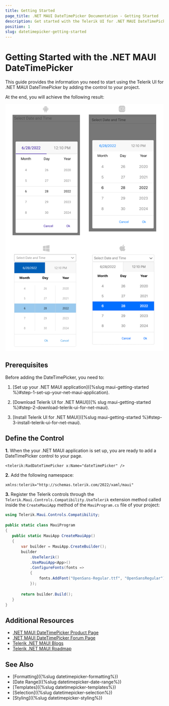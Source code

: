 ```yaml
---
title: Getting Started
page_title: .NET MAUI DateTimePicker Documentation - Getting Started
description: Get started with the Telerik UI for .NET MAUI DateTimePicker and add the control to your .NET MAUI project.
position: 1
slug: datetimepicker-getting-started
---
```


# Getting Started with the .NET MAUI DateTimePicker

This guide provides the information you need to start using the Telerik UI for .NET MAUI DateTimePicker by adding the control to your project.

At the end, you will achieve the following result:

![DateTimePicker Getting Started](images/datetimepicker_getting_started.png)

## Prerequisites

Before adding the DateTimePicker, you need to:

1. [Set up your .NET MAUI application]({%slug maui-getting-started %}#step-1-set-up-your-net-maui-application).

1. [Download Telerik UI for .NET MAUI]({% slug maui-getting-started %}#step-2-download-telerik-ui-for-net-maui).

1. [Install Telerik UI for .NET MAUI]({%slug maui-getting-started %}#step-3-install-telerik-ui-for-net-maui).

## Define the Control

**1.** When the your .NET MAUI application is set up, you are ready to add a DateTimePicker control to your page.

```XAML
<telerik:RadDateTimePicker x:Name="dateTimePicker" />
```

**2.** Add the following namespace:

```XAML
xmlns:telerik="http://schemas.telerik.com/2022/xaml/maui"
```

**3.** Register the Telerik controls through the `Telerik.Maui.Controls.Compatibility.UseTelerik` extension method called inside the `CreateMauiApp` method of the `MauiProgram.cs` file of your project:

 ```C#
 using Telerik.Maui.Controls.Compatibility;

 public static class MauiProgram
 {
	public static MauiApp CreateMauiApp()
	{
		var builder = MauiApp.CreateBuilder();
		builder
			.UseTelerik()
			.UseMauiApp<App>()
			.ConfigureFonts(fonts =>
			{
				fonts.AddFont("OpenSans-Regular.ttf", "OpenSansRegular");
			});

		return builder.Build();
	}
 }           
 ```

## Additional Resources

- [.NET MAUI DateTimePicker Product Page](https://www.telerik.com/maui-ui/datetimepicker)
- [.NET MAUI DateTimePicker Forum Page](https://www.telerik.com/forums/maui?tagId=1918)
- [Telerik .NET MAUI Blogs](https://www.telerik.com/blogs/mobile-net-maui)
- [Telerik .NET MAUI Roadmap](https://www.telerik.com/support/whats-new/maui-ui/roadmap)

## See Also

- [Formatting]({%slug datetimepicker-formatting%})
- [Date Range]({%slug datetimepicker-date-range%})
- [Templates]({%slug datetimepicker-templates%})
- [Selection]({%slug datetimepicker-selection%})
- [Styling]({%slug datetimepicker-styling%})

